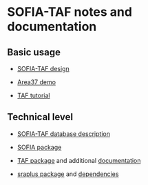 # SOFIA-TAF notes and documentation

## Basic usage

* [SOFIA-TAF design](https://arni-magnusson.github.io/pdf/2021-sofia-taf.pdf)

* [Area37 demo](https://github.com/sofia-taf/2022Area37Demo)

* [TAF tutorial](taf_tutorial.md)

## Technical level

* [SOFIA-TAF database description](Sofia_Tsaf_Database.pdf)

* [SOFIA package](https://github.com/sofia-taf/SOFIA)

* [TAF package](https://ices-tools-prod/TAF) and additional
  [documentation](https://github.com/ices-taf/doc)

* [sraplus package](https://github.com/DanOvando/sraplus) and
  [dependencies](sraplus_dependencies.md)
